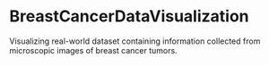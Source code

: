 # BreastCancerDataVisualization
Visualizing real-world dataset containing information collected from microscopic images of breast cancer tumors.
